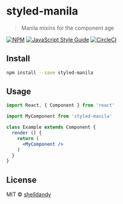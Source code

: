 # styled-manila

> Manila mixins for the component age

[![NPM](https://img.shields.io/npm/v/styled-manila.svg)](https://www.npmjs.com/package/styled-manila)
[![JavaScript Style Guide](https://img.shields.io/badge/code_style-standard-brightgreen.svg)](https://standardjs.com)
[![CircleCI](https://circleci.com/gh/shelldandy/styled-manila.svg?style=svg)](https://circleci.com/gh/shelldandy/styled-manila)

## Install

```bash
npm install --save styled-manila
```

## Usage

```jsx
import React, { Component } from 'react'

import MyComponent from 'styled-manila'

class Example extends Component {
  render () {
    return (
      <MyComponent />
    )
  }
}
```

## License

MIT © [shelldandy](https://github.com/shelldandy)
